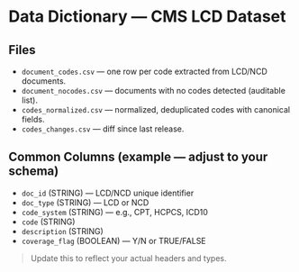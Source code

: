 # Data Dictionary — CMS LCD Dataset

## Files
- `document_codes.csv` — one row per code extracted from LCD/NCD documents.
- `document_nocodes.csv` — documents with no codes detected (auditable list).
- `codes_normalized.csv` — normalized, deduplicated codes with canonical fields.
- `codes_changes.csv` — diff since last release.

## Common Columns (example — adjust to your schema)
- `doc_id` (STRING) — LCD/NCD unique identifier
- `doc_type` (STRING) — LCD or NCD
- `code_system` (STRING) — e.g., CPT, HCPCS, ICD10
- `code` (STRING)
- `description` (STRING)
- `coverage_flag` (BOOLEAN) — Y/N or TRUE/FALSE

> Update this to reflect your actual headers and types.
